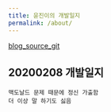 ```yaml
---
title: 윤진이의 개발일지
permalink: /about/
---
```


<p class="lead"><a href="http://https://github.com/yj-java-kor/blog">blog_source_git</a>  



## 20200208 개발일지
    맥도날드 문제 때문에 정신 가출함
    더 이상 말 하기도 싫음
